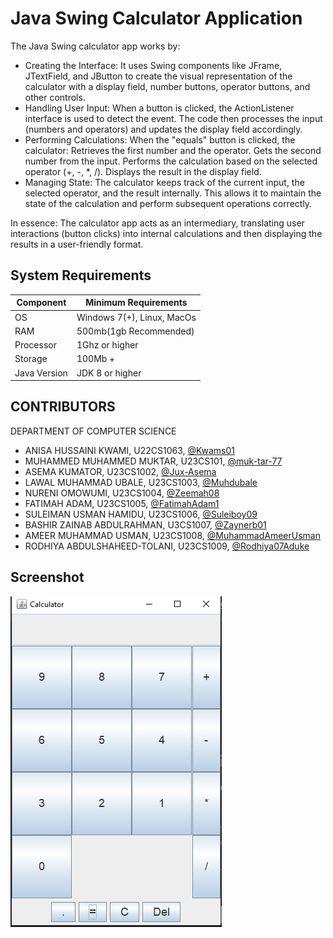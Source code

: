 # Java Swing Calculator Application
The Java Swing calculator app works by:
 * Creating the Interface:
  It uses Swing components like JFrame, JTextField, and JButton to create the visual representation of the calculator with a display field, number buttons, operator buttons, and other controls.
 * Handling User Input:
  When a button is clicked, the ActionListener interface is used to detect the event.
  The code then processes the input (numbers and operators) and updates the display field accordingly.
 * Performing Calculations:
  When the "equals" button is clicked, the calculator:
  Retrieves the first number and the operator.
  Gets the second number from the input.
  Performs the calculation based on the selected operator (+, -, *, /).
  Displays the result in the display field.
 * Managing State:
  The calculator keeps track of the current input, the selected operator, and the result internally.
  This allows it to maintain the state of the calculation and perform subsequent operations correctly.

In essence: The calculator app acts as an intermediary, translating user interactions (button clicks) into internal calculations and then displaying the results in a user-friendly format.

## System Requirements
| Component | Minimum Requirements |
| --------------- | ------------------- |
| OS | Windows 7(+), Linux, MacOs |
| RAM | 500mb(1gb Recommended) |
| Processor | 1Ghz or higher |
| Storage | 100Mb + |
| Java Version | JDK 8 or higher |

## CONTRIBUTORS
DEPARTMENT OF COMPUTER SCIENCE

- ANISA HUSSAINI KWAMI, U22CS1063, [@Kwams01](https://github.com/Kwams01)
- MUHAMMED MUHAMMED MUKTAR, U23CS101, [@muk-tar-77](https://github.com/muk-tar-77)
- ASEMA KUMATOR, U23CS1002, [@Jux-Asema](https://github.com/Jux-Asema)
- LAWAL MUHAMMAD UBALE, U23CS1003, [@Muhdubale](https://github.com/Muhdubale)
- NURENI OMOWUMI, U23CS1004, [@Zeemah08](https://github.com/Zeemah08)
- FATIMAH ADAM, U23CS1005, [@FatimahAdam1](https://github.com/FatimahAdam1)
- SULEIMAN USMAN HAMIDU, U23CS1006, [@Suleiboy09](https://github.com/Suleiboy09)
- BASHIR ZAINAB ABDULRAHMAN, U3CS1007, [@Zaynerb01](https://github.com/Zaynerb01)
- AMEER MUHAMMAD USMAN, U23CS1008, [@MuhammadAmeerUsman](https://github.com/MuhammadAmeerUsman)
- RODHIYA ABDULSHAHEED-TOLANI, U23CS1009, [@Rodhiya07Aduke](https://github.com/Rodhiya07Aduke)
  
## Screenshot
![Calculator Image](./calculator-pic.PNG)
